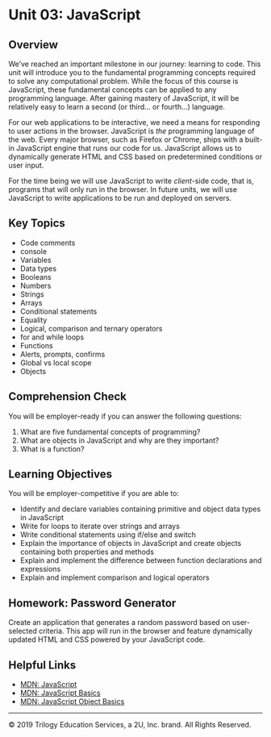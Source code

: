 # Unit 03: JavaScript

## Overview
We’ve reached an important milestone in our journey: learning to code. This unit will introduce you to the fundamental programming concepts required to solve any computational problem. While the focus of this course is JavaScript, these fundamental concepts can be applied to any programming language. After gaining mastery of JavaScript, it will be relatively easy to learn a second (or third… or fourth...) language.

For our web applications to be interactive, we need a means for responding to user actions in the browser. JavaScript is _the_ programming language of the web. Every major browser, such as Firefox or Chrome, ships with a built-in JavaScript engine that runs our code for us. JavaScript allows us to dynamically generate HTML and CSS based on predetermined conditions or user input.

For the time being we will use JavaScript to write _client_-side code, that is, programs that will only run in the browser. In future units, we will use JavaScript to write applications to be run and deployed on servers.

## Key Topics
* Code comments
* console
* Variables
* Data types
* Booleans
* Numbers
* Strings
* Arrays
* Conditional statements
* Equality
* Logical, comparison and ternary operators
* for and while loops
* Functions
* Alerts, prompts, confirms
* Global vs local scope
* Objects

## Comprehension Check
You will be employer-ready if you can answer the following questions:
1. What are five fundamental concepts of programming?
2. What are objects in JavaScript and why are they important?
3. What is a function?


## Learning Objectives
You will be employer-competitive if you are able to:
* Identify and declare variables containing primitive and object data types in JavaScript
* Write for loops to iterate over strings and arrays
* Write conditional statements using if/else and switch
* Explain the importance of objects in JavaScript and create objects containing both properties and methods
* Explain and implement the difference between function declarations and expressions
* Explain and implement comparison and logical operators

## Homework: Password Generator

Create an application that generates a random password based on user-selected criteria. This app will run in the browser and feature dynamically updated HTML and CSS powered by your JavaScript code.

## Helpful Links
* [MDN: JavaScript](https://developer.mozilla.org/en-US/docs/Web/JavaScript)
* [MDN: JavaScript Basics](https://developer.mozilla.org/en-US/docs/Learn/Getting_started_with_the_web/JavaScript_basics)
* [MDN: JavaScript Object Basics](https://developer.mozilla.org/en-US/docs/Learn/JavaScript/Objects/Basics)

---
© 2019 Trilogy Education Services, a 2U, Inc. brand. All Rights Reserved.